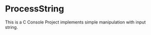 ProcessString
=============

This is a C Console Project implements simple manipulation with input string.
